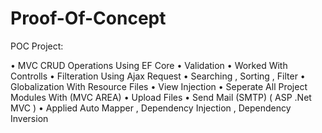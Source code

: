 # Proof-Of-Concept
POC Project:

• MVC CRUD Operations Using EF Core
• Validation
• Worked With Controlls
• Filteration Using Ajax Request
• Searching , Sorting , Filter
• Globalization With Resource Files
• View Injection 
• Seperate All Project Modules With (MVC AREA)
• Upload Files
• Send Mail (SMTP) ( ASP .Net MVC )
• Applied Auto Mapper , Dependency Injection , Dependency Inversion

